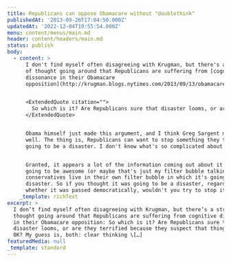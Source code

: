 ```yaml
---
title: Republicans can oppose Obamacare without "doublethink"
publishedAt: '2013-09-26T17:04:50.000Z'
updatedAt: '2022-12-04T19:55:54.000Z'
menu: content/menus/main.md
header: content/headers/main.md
status: publish
body:
  - content: >
      I don't find myself often disagreeing with Krugman, but there's a strain
      of thought going around that Republicans are suffering from [cognitive
      dissonance in their Obamacare
      opposition](http://krugman.blogs.nytimes.com/2013/09/13/obamacare-doublethink/):


      <ExtendedQuote citation="">
        So which is it? Are Republicans sure that disaster looms, or are they terrified because they suspect that things will be OK? My guess is, both: clear thinking is not exactly a hallmark of the modern GOP, and may indeed be a positive disqualification for career success.
      </ExtendedQuote>


      Obama himself just made this argument, and I think Greg Sargent made it as
      well. The thing is, Republicans can want to stop something they think is
      going to be a disaster. I don't know what's so complicated about that.


      Granted, it appears a lot of the information coming out about it says it's
      going to be awesome (or maybe that's just my filter bubble talking), and
      conservatives live in their own filter bubble in which it's going to be a
      disaster. So if you thought it was going to be a disaster, regardless of
      whether it was passed democratically, wouldn't you try to stop it?
    _template: richText
excerpt: >
  I don’t find myself often disagreeing with Krugman, but there’s a strain of
  thought going around that Republicans are suffering from cognitive dissonance
  in their Obamacare opposition: So which is it? Are Republicans sure that
  disaster looms, or are they terrified because they suspect that things will be
  OK? My guess is, both: clear thinking \[…]
featuredMedia: null
_template: standard
---
```


